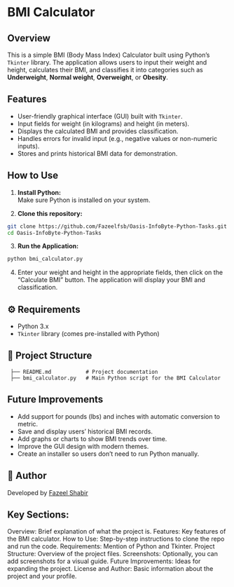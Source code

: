 # BMI Calculator

## Overview

This is a simple BMI (Body Mass Index) Calculator built using Python’s `Tkinter` library. The application allows users to input their weight and height, calculates their BMI, and classifies it into categories such as **Underweight**, **Normal weight**, **Overweight**, or **Obesity**.

## Features

- User-friendly graphical interface (GUI) built with `Tkinter`.
- Input fields for weight (in kilograms) and height (in meters).
- Displays the calculated BMI and provides classification.
- Handles errors for invalid input (e.g., negative values or non-numeric inputs).
- Stores and prints historical BMI data for demonstration.

## How to Use

1. **Install Python:**  
   Make sure Python is installed on your system.

2. **Clone this repository:**
```bash
git clone https://github.com/Fazeelfsb/Oasis-InfoByte-Python-Tasks.git
cd Oasis-InfoByte-Python-Tasks

```
3. **Run the Application:**
```bash
python bmi_calculator.py
```
4. Enter your weight and height in the appropriate fields, then click on the “Calculate BMI” button. The application will display your BMI and classification.

## ⚙️ Requirements

- Python 3.x 
- `Tkinter` library (comes pre-installed with Python)

## 📂 Project Structure

```plaintext
 ├── README.md           # Project documentation
 ├── bmi_calculator.py   # Main Python script for the BMI Calculator

```

## Future Improvements

- Add support for pounds (lbs) and inches with automatic conversion to metric.
- Save and display users’ historical BMI records.
- Add graphs or charts to show BMI trends over time.
- Improve the GUI design with modern themes.
- Create an installer so users don’t need to run Python manually.

## 👤 Author

Developed by [Fazeel Shabir](https://www.linkedin.com/in/fazeel-shabir-51b98b375?utm_source=share&utm_campaign=share_via&utm_content=profile&utm_medium=android_app)

## Key Sections:
Overview: Brief explanation of what the project is.
Features: Key features of the BMI calculator.
How to Use: Step-by-step instructions to clone the repo and run the code.
Requirements: Mention of Python and Tkinter.
Project Structure: Overview of the project files.
Screenshots: Optionally, you can add screenshots for a visual guide.
Future Improvements: Ideas for expanding the project.
License and Author: Basic information about the project and your profile.
